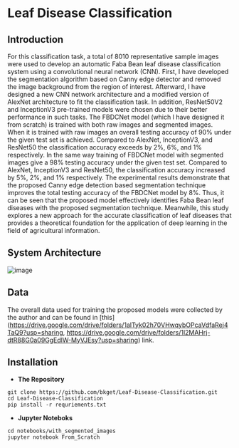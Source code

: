 # Leaf Disease Classification
## Introduction
For this classification task, a total of 8010 representative sample images were used to develop an automatic Faba Bean leaf disease classification system using a convolutional neural network (CNN). First, I have developed the segmentation algorithm based on Canny edge detector and removed the image background from the region of interest. Afterward, I have designed a new CNN network architecture and a modified version of AlexNet architecture to fit the classification task. In addition, ResNet50V2 and InceptionV3 pre-trained models were chosen due to their better performance in such tasks. The FBDCNet model (which I have designed it from scratch) is trained with both raw images and segmented images. When it is trained with raw images an overall testing accuracy of 90% under the given test set is achieved. Compared to AlexNet, InceptionV3, and ResNet50 the classification accuracy exceeds by 2%, 6%, and 1% respectively. In the same way training of FBDCNet model with segmented images give a 98% testing accuracy under the given test set. Compared to AlexNet, InceptionV3 and ResNet50, the classification accuracy increased by 5%, 2%, and 1% respectively. The experimental results demonstrate that the proposed Canny edge detection based segmentation technique improves the total testing accuracy of the FBDCNet model by 8%. Thus, it can be seen that the proposed model effectively identifies Faba Bean leaf diseases with the proposed segmentation technique. Meanwhile, this study explores a new approach for the accurate classification of leaf diseases that provides a theoretical foundation for the application of deep learning in the field of agricultural information.

## System Architecture
![image](https://user-images.githubusercontent.com/20771402/185979962-f747cf34-8d37-4f62-a93b-b0017d7e2c82.png?raw=true)

## Data

The overall data used for training the proposed models were collected by the author and can be found in [this](https://drive.google.com/drive/folders/1alTyk02h70VHwqybOPcaVdfaRej4TaQ9?usp=sharing, https://drive.google.com/drive/folders/1l2MAHrj-dtR88G0a09GgEdlW-MyVJEsy?usp=sharing) link.


## Installation

- **The Repository**
```
git clone https://github.com/bkget/Leaf-Disease-Classification.git
cd Leaf-Disease-Classification
pip install -r requriements.txt
```

- **Jupyter Noteboks**
```
cd notebooks/with_segmented_images
jupyter notebook From_Scratch
```
